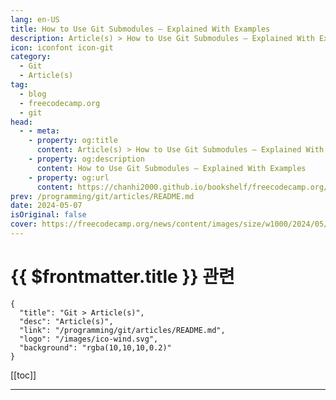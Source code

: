 ```yaml
---
lang: en-US
title: How to Use Git Submodules – Explained With Examples
description: Article(s) > How to Use Git Submodules – Explained With Examples
icon: iconfont icon-git
category: 
  - Git
  - Article(s)
tag: 
  - blog
  - freecodecamp.org
  - git
head:
  - - meta:
    - property: og:title
      content: Article(s) > How to Use Git Submodules – Explained With Examples
    - property: og:description
      content: How to Use Git Submodules – Explained With Examples
    - property: og:url
      content: https://chanhi2000.github.io/bookshelf/freecodecamp.org/how-to-use-git-submodules.html
prev: /programming/git/articles/README.md
date: 2024-05-07
isOriginal: false
cover: https://freecodecamp.org/news/content/images/size/w1000/2024/05/git-submodules---cover-image.png
---
```


# {{ $frontmatter.title }} 관련

```component VPCard
{
  "title": "Git > Article(s)",
  "desc": "Article(s)",
  "link": "/programming/git/articles/README.md",
  "logo": "/images/ico-wind.svg",
  "background": "rgba(10,10,10,0.2)"
}
```

[[toc]]

---

<SiteInfo
  name="How to Use Git Submodules – Explained With Examples"
  desc="Git is undeniably a very important tool for developers. It helps us collaborate seamlessly, track changes efficiently, and maintain project integrity across distributed environments. But as projects grow in complexity and scope, so do their dependencies. So we need a mechanism to properly manage these dependencies as they grow. This..."
  url="https://freecodecamp.org/news/how-to-use-git-submodules/"
  logo="https://cdn.freecodecamp.org/universal/favicons/favicon.ico"
  preview="https://freecodecamp.org/news/content/images/size/w1000/2024/05/git-submodules---cover-image.png"/>

<!-- TODO: 작성 -->

